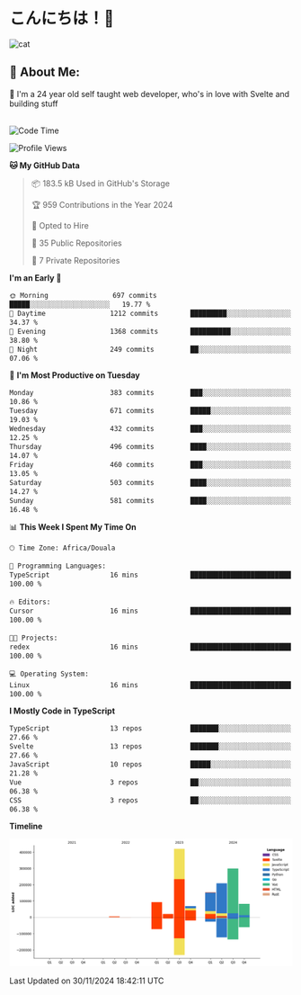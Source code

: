 

# こんにちは！🙂  
![cat](https://github.com/michaelnji/michaelnji/assets/73862378/606e99e9-2c18-4853-8722-991e4af8eae6)

## 💫 About Me:
🙂 I'm a 24 year old self taught web developer, who's in love with Svelte and building stuff <br><br>

<!--START_SECTION:waka-->
![Code Time](http://img.shields.io/badge/Code%20Time-1%2C200%20hrs%208%20mins-blue)

![Profile Views](http://img.shields.io/badge/Profile%20Views-0-blue)

**🐱 My GitHub Data** 

> 📦 183.5 kB Used in GitHub's Storage 
 > 
> 🏆 959 Contributions in the Year 2024
 > 
> 💼 Opted to Hire
 > 
> 📜 35 Public Repositories 
 > 
> 🔑 7 Private Repositories 
 > 
**I'm an Early 🐤** 

```text
🌞 Morning                697 commits         █████░░░░░░░░░░░░░░░░░░░░   19.77 % 
🌆 Daytime                1212 commits        █████████░░░░░░░░░░░░░░░░   34.37 % 
🌃 Evening                1368 commits        ██████████░░░░░░░░░░░░░░░   38.80 % 
🌙 Night                  249 commits         ██░░░░░░░░░░░░░░░░░░░░░░░   07.06 % 
```
📅 **I'm Most Productive on Tuesday** 

```text
Monday                   383 commits         ███░░░░░░░░░░░░░░░░░░░░░░   10.86 % 
Tuesday                  671 commits         █████░░░░░░░░░░░░░░░░░░░░   19.03 % 
Wednesday                432 commits         ███░░░░░░░░░░░░░░░░░░░░░░   12.25 % 
Thursday                 496 commits         ████░░░░░░░░░░░░░░░░░░░░░   14.07 % 
Friday                   460 commits         ███░░░░░░░░░░░░░░░░░░░░░░   13.05 % 
Saturday                 503 commits         ████░░░░░░░░░░░░░░░░░░░░░   14.27 % 
Sunday                   581 commits         ████░░░░░░░░░░░░░░░░░░░░░   16.48 % 
```


📊 **This Week I Spent My Time On** 

```text
🕑︎ Time Zone: Africa/Douala

💬 Programming Languages: 
TypeScript               16 mins             █████████████████████████   100.00 % 

🔥 Editors: 
Cursor                   16 mins             █████████████████████████   100.00 % 

🐱‍💻 Projects: 
redex                    16 mins             █████████████████████████   100.00 % 

💻 Operating System: 
Linux                    16 mins             █████████████████████████   100.00 % 
```

**I Mostly Code in TypeScript** 

```text
TypeScript               13 repos            ███████░░░░░░░░░░░░░░░░░░   27.66 % 
Svelte                   13 repos            ███████░░░░░░░░░░░░░░░░░░   27.66 % 
JavaScript               10 repos            █████░░░░░░░░░░░░░░░░░░░░   21.28 % 
Vue                      3 repos             ██░░░░░░░░░░░░░░░░░░░░░░░   06.38 % 
CSS                      3 repos             ██░░░░░░░░░░░░░░░░░░░░░░░   06.38 % 
```



**Timeline**

![Lines of Code chart](https://raw.githubusercontent.com/michaelnji/michaelnji/main/assets/bar_graph.png)


 Last Updated on 30/11/2024 18:42:11 UTC
<!--END_SECTION:waka-->
